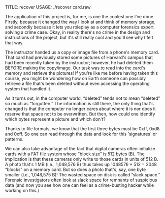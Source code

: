 TITLE: recover
USAGE: ./recover card.raw

The application of this project is, for me, is one the coolest one I've done. Firstly, because it changed the way I look at and think of memory storage, and secondly because it lets you roleplay as a computer forensics expert solving a crime case. Okay, in reality there's no crime in the design and instructions of the project, but it's still really cool and you'll see why I felt that way.

The instructor handed us a copy or image file from a phone's memory card. That card had previously stored some pictures of Harvard's campus that had been recently taken by the instructor; however, he had deleted them BEFORE making the copy/image. Our task was to read into the card's memory and retrieve the pictures! If you're like me before having taken this course, you might be wondering how on Earth someone can possibly retrieve a file that's been deleted without even accessing the operating system that handled it.

As it turns out, in the computer world, “deleted” tends not to mean “deleted” so much as “forgotten.” The information is still there, the only thing that's changed is that the computer no longer cares about where it is nor does it reserve that space not to be overwritten. But then, how could one identify which bytes represent a picture and which don't?  

Thanks to file formats, we know that the first three bytes must be 0xff, 0xd8 and 0xff. So one can read through the data and look for this 'signatures' or patterns.

We can also take advantage of the fact that digital cameras often initialize cards with a FAT file system whose “block size” is 512 bytes (B). The implication is that these cameras only write to those cards in units of 512 B. A photo that's 1 MB (i.e., 1,048,576 B) thus takes up 1048576 ÷ 512 = 2048 “blocks” on a memory card. But so does a photo that's, say, one byte smaller (i.e., 1,048,575 B)! The wasted space on disk is called “slack space.” Forensic investigators often look at slack space for remnants of suspicious data (and now you see how one can feel as a crime-busting hacker while working on this.)

